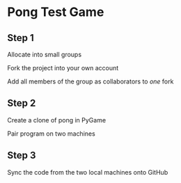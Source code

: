 # Pong Test Game

## Step 1

Allocate into small groups

Fork the project into your own account

Add all members of the group as collaborators to *one* fork 

## Step 2

Create a clone of pong in PyGame

Pair program on two machines

## Step 3

Sync the code from the two local machines onto GitHub



